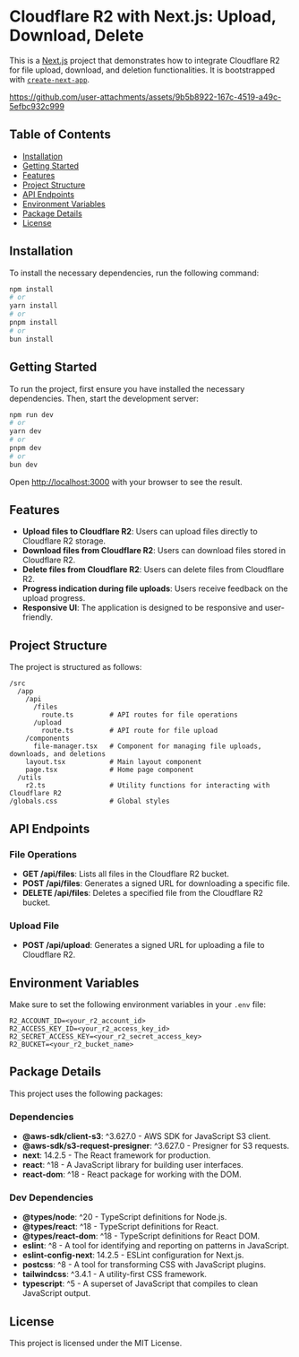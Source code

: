 # Cloudflare R2 with Next.js: Upload, Download, Delete

This is a [Next.js](https://nextjs.org/) project that demonstrates how to integrate Cloudflare R2 for file upload, download, and deletion functionalities. It is bootstrapped with [`create-next-app`](https://github.com/vercel/next.js/tree/canary/packages/create-next-app).



https://github.com/user-attachments/assets/9b5b8922-167c-4519-a49c-5efbc932c999



## Table of Contents

- [Installation](#installation)
- [Getting Started](#getting-started)
- [Features](#features)
- [Project Structure](#project-structure)
- [API Endpoints](#api-endpoints)
- [Environment Variables](#environment-variables)
- [Package Details](#package-details)
- [License](#license)

## Installation

To install the necessary dependencies, run the following command:

```bash
npm install
# or
yarn install
# or
pnpm install
# or
bun install
```

## Getting Started

To run the project, first ensure you have installed the necessary dependencies. Then, start the development server:

```bash
npm run dev
# or
yarn dev
# or
pnpm dev
# or
bun dev
```

Open [http://localhost:3000](http://localhost:3000) with your browser to see the result.

## Features

- **Upload files to Cloudflare R2**: Users can upload files directly to Cloudflare R2 storage.
- **Download files from Cloudflare R2**: Users can download files stored in Cloudflare R2.
- **Delete files from Cloudflare R2**: Users can delete files from Cloudflare R2.
- **Progress indication during file uploads**: Users receive feedback on the upload progress.
- **Responsive UI**: The application is designed to be responsive and user-friendly.

## Project Structure

The project is structured as follows:

```
/src
  /app
    /api
      /files
        route.ts         # API routes for file operations
      /upload
        route.ts         # API route for file upload
    /components
      file-manager.tsx   # Component for managing file uploads, downloads, and deletions
    layout.tsx           # Main layout component
    page.tsx             # Home page component
  /utils
    r2.ts                # Utility functions for interacting with Cloudflare R2
/globals.css             # Global styles
```

## API Endpoints

### File Operations

- **GET /api/files**: Lists all files in the Cloudflare R2 bucket.
- **POST /api/files**: Generates a signed URL for downloading a specific file.
- **DELETE /api/files**: Deletes a specified file from the Cloudflare R2 bucket.

### Upload File

- **POST /api/upload**: Generates a signed URL for uploading a file to Cloudflare R2.

## Environment Variables

Make sure to set the following environment variables in your `.env` file:

```
R2_ACCOUNT_ID=<your_r2_account_id>
R2_ACCESS_KEY_ID=<your_r2_access_key_id>
R2_SECRET_ACCESS_KEY=<your_r2_secret_access_key>
R2_BUCKET=<your_r2_bucket_name>
```

## Package Details

This project uses the following packages:

### Dependencies
- **@aws-sdk/client-s3**: ^3.627.0 - AWS SDK for JavaScript S3 client.
- **@aws-sdk/s3-request-presigner**: ^3.627.0 - Presigner for S3 requests.
- **next**: 14.2.5 - The React framework for production.
- **react**: ^18 - A JavaScript library for building user interfaces.
- **react-dom**: ^18 - React package for working with the DOM.

### Dev Dependencies
- **@types/node**: ^20 - TypeScript definitions for Node.js.
- **@types/react**: ^18 - TypeScript definitions for React.
- **@types/react-dom**: ^18 - TypeScript definitions for React DOM.
- **eslint**: ^8 - A tool for identifying and reporting on patterns in JavaScript.
- **eslint-config-next**: 14.2.5 - ESLint configuration for Next.js.
- **postcss**: ^8 - A tool for transforming CSS with JavaScript plugins.
- **tailwindcss**: ^3.4.1 - A utility-first CSS framework.
- **typescript**: ^5 - A superset of JavaScript that compiles to clean JavaScript output.

## License

This project is licensed under the MIT License.
